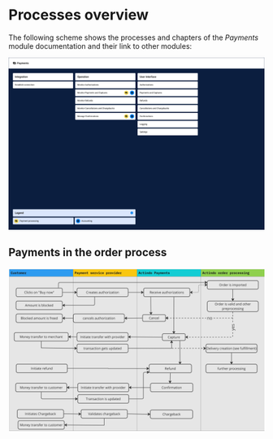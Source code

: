 # Processes overview

The following scheme shows the processes and chapters of the *Payments* module documentation and their link to other modules:

![Payments processes](../../Assets/Screenshots/Payments/Processes/PaymentsProcesses.png "[Payments processes]")

## Payments in the order process

![Payments process in the order workflow](../../Assets/Screenshots/Payments/Processes/PaymentsProcessInOrderWorkflow.png "[Payments process in the order workflow]")